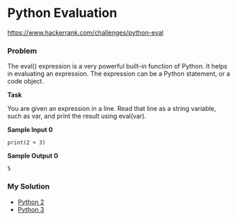 # Python Evaluation

https://www.hackerrank.com/challenges/python-eval

### Problem

The eval() expression is a very powerful built-in function of Python. It helps in evaluating an expression. The expression can be a Python statement, or a code object.

**Task**

You are given an expression in a line. Read that line as a string variable, such as var, and print the result using eval(var).

**Sample Input 0**

```
print(2 + 3)
```

**Sample Output 0**

```
5
```

### My Solution

- [Python 2](python2.py)
- [Python 3](python3.py)